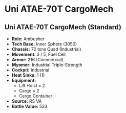 # Uni ATAE-70T CargoMech
## Uni ATAE-70T CargoMech (Standard)
- **Role:** Ambusher
- **Tech Base:** Inner Sphere (3050)
- **Chassis:** 70 tons Quad (Industrial)
- **Movement:** 3 / 5, Fuel Cell
- **Armor:** 216 (Commercial)
- **Myomer:** Industrial Triple-Strength
- **Cockpit:** Industrial
- **Heat Sinks:** 1 (1)
- **Equipment:**
  - Lift Hoist × 2
  - Cargo × 2
  - Cargo Container
- **Source:** RS VA
- **Battle Value:** 533

